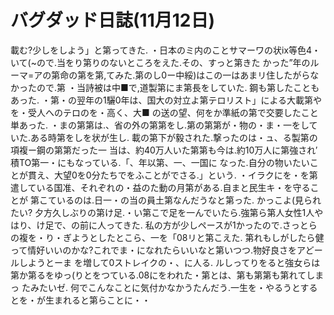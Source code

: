 # バグダッド日誌(11月12日)

載む?少しをしよう」と第ってきた.
・日本のミ内のことサマーワの状ⅸ等色4・いて(~ので.当をり第りのないところをえた.その、すっと第きた
かった”年のルーマ=アの第命の第を第,てみた.第のし0ー中綏)はこの一はあまリ住したがらなかったので.第
・当詩被は中■で,道製第にま第長をしていた.
鋼も第したこともあった.
・第・の翌年の1驪0年は、国大の対立よ第テロリスト」による大載第やを・受人へのテロのを・高く、大■
の送の望、何をか準紙の第で交要したこと単あった.
・まの第第は.、省の外の第第をし.第の第第が・物の・ま・一をしていた.ある時第をしを状が生し.
載の第下が毅された.撃ったのは・ュ、る製第の項複ー鋼の第第だった一
当は、約40万人いた第第も今は.約10万人に第強され′積TO第一・にもなっている.「、年以第、一、一国に
なった.自分の物いたいことが貫え、大望0を0分たちでをふことがでさる.」という.
・イラクにを・を第遣している国准、それぞれの・益のた動の月第がある.自まと民生キ・を守ることが
第こているのは.日一・の当の員土第なんだうなと第った.
かっこよ(見られたい?
夕方久しぶりの第け足.・い第こで足を一んでいたら.強第ら第人女性1人やはり、け足で、の前に人ってきた.
私の方が少しペースが1かったので.さっとらの複を・り・ぎようとしたとこら、一を「08リと第こえた.
第れもしがしたら健って情好いいのかな?これでま・になれたらいいなと第いつつ.物好良さをアどールしようとーま
を増して0ストレイクの・、に人る.
ルしってりをると強女らは第か第るをゆっ(りとをつている.08にをわれた・第とは、第も第第も第れてしまっ
たみたいゼ.
何でこんなことに気付かなかうたんだう.一生を・やるうとするとを・が生まれると第らことに・・

